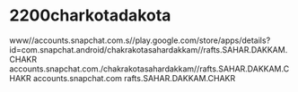 # 2200charkotadakota
www//accounts.snapchat.com.s//play.google.com/store/apps/details?id=com.snapchat.android/chakrakotasahardakkam//rafts.SAHAR.DAKKAM.CHAKR  accounts.snapchat.com./chakrakotasahardakkam//rafts.SAHAR.DAKKAM.CHAKR  accounts.snapchat.com  rafts.SAHAR.DAKKAM.CHAKR

